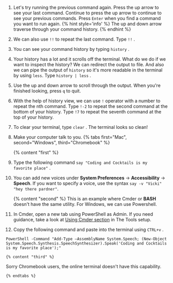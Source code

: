 1. Let's try running the previous command again. Press the up arrow to see your last command. Continue to press the up arrow to continue to see your previous commands. Press `Enter` when you find a command you want to run again. 
   {% hint style='info' %}
The up and down arrow traverse through your command history.
   {% endhint %}

1. We can also use `!!` to repeat the last command. Type `!!` <i class="fa fa-share fa-rotate-180"></i>.
 
1. You can see your command history by typing `history` <i class="fa fa-share fa-rotate-180"></i>.

1. Your history has a lot and it scrolls off the terminal. What do we do if we want to inspect the history? We can redirect the output to file. And also we can pipe the output of `history` so it's more readable in the terminal by using `less`. Type `history | less` <i class="fa fa-share fa-rotate-180"></i>. 

1. Use the up and down arrow to scroll through the output. When you're finished looking, press `q` to quit.

1. With the help of history view, we can use `!` operator with a number to repeat the nth command. Type `!-2` <i class="fa fa-share fa-rotate-180"></i> to repeat the second command at the bottom of your history. Type `!7` to repeat the seventh command at the top of your history.

1. To clear your terminal, type `clear` <i class="fa fa-share fa-rotate-180"></i>. The terminal looks so clean!

1. Make your computer talk to you. 
   {% tabs first="Mac", second="Windows", third="Chromebook" %}

    {% content "first" %}
1. Type the following command `say "Coding and Cocktails is my favorite place"` <i class="fa fa-share fa-rotate-180"></i>.

1. You can add new voices under **System Preferences** -> **Accessibility** -> **Speech**. If you want to specify a voice, use the syntax  `say -v "Vicki" "hey there pardner"`.


    {% content "second" %}
This is an example where Cmder or **BASH** doesn't have the same utility. For Windows, we can use Powershell.

1. In Cmder, open a new tab using PowerShell as Admin. If you need guidance, take a look at [Using Cmder section](https://codingandcocktailskc.gitbooks.io/coding-cocktails-the-tools/content/tools-command-line/#using-cmder) in The Tools setup.

1. Copy the following command and paste into the terminal using `CTRL+v` <i class="fa fa-share fa-rotate-180"></i>.
```
PowerShell -Command "Add-Type –AssemblyName System.Speech; (New-Object System.Speech.Synthesis.SpeechSynthesizer).Speak('Coding and Cocktails is my favorite place');"
```

    {% content "third" %}
Sorry Chromebook users, the online terminal doesn't have this capability.

    {% endtabs %}

